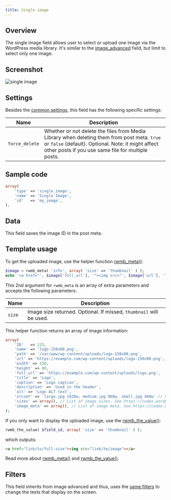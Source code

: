 ```yaml
---
title: Single image
---
```


## Overview

The single image field allows user to select or upload one image via the WordPress media library. It's similar to the [image_advanced](/fields/image-advanced/) field, but limit to select only one image.

## Screenshot

![single image](https://i.imgur.com/c7Pa4eH.png)

## Settings

Besides the [common settings](/field-settings/), this field has the following specific settings:

Name | Description
--- | ---
`force_delete` | Whether or not delete the files from Media Library when deleting them from post meta. `true` or `false` (default). Optional. Note: it might affect other posts if you use same file for multiple posts.

## Sample code

```php
array(
    'type' => 'single_image',
    'name' => 'Single Image',
    'id'   => 'my_image',
),
```

## Data

This field saves the image ID in the post meta.

## Template usage

To get the uploaded image, use the helper function [rwmb_meta()](/rwmb-meta/):

```php
$image = rwmb_meta( 'info', array( 'size' => 'thumbnail' ) );
echo '<a href="', $image['full_url'], '"><img src="', $image['url'], '"></a>';
```

This 2nd argument for `rwmb_meta` is an array of extra parameters and accepts the following parameters:

Name|Description
---|---
`size`|Image size returned. Optional. If missed, `thumbnail` will be used.

This helper function returns an array of image information:

```php
array(
    'ID'   => 123,
    'name' => 'logo-150x80.png',
    'path' => '/var/www/wp-content/uploads/logo-150x80.png',
    'url' => 'https://example.com/wp-content/uploads/logo-150x80.png',
    'width' => 150,
    'height' => 80,
    'full_url' => 'https://example.com/wp-content/uploads/logo.png',
    'title' => 'Logo',
    'caption' => 'Logo caption',
    'description' => 'Used in the header',
    'alt' => 'Logo ALT text',
    'srcset' => 'large.jpg 1920w, medium.jpg 960w, small.jpg 480w' // List of responsive image src
    'sizes' => array(), // List of image sizes. See https://codex.wordpress.org/Function_Reference/wp_get_attachment_metadata
    'image_meta' => array(), // List of image meta. See https://codex.wordpress.org/Function_Reference/wp_get_attachment_metadata
);
```

If you only want to display the uploaded image, use the [rwmb_the_value()](/rwmb-the-value/):

```php
rwmb_the_value( $field_id, array( 'size' => 'thumbnail' ) );
```

which outputs:

```html
<a href="link/to/full-size"><img src="link/to/image"></a>
```

Read more about [rwmb_meta()](/rwmb-meta/) and [rwmb_the_value()](/rwmb-the-value/).

## Filters

This field inherits from image advanced and thus, uses the [same filters](/fields/image-advanced/) to change the texts that display on the screen.
